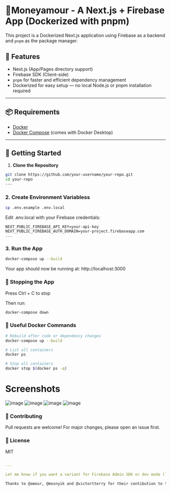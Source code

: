 ﻿

# 🚀Moneyamour - A Next.js + Firebase App (Dockerized with pnpm)

This project is a Dockerized Next.js application using Firebase as a backend and `pnpm` as the package manager.

## 🧰 Features

- Next.js (App/Pages directory support)
- Firebase SDK (Client-side)
- `pnpm` for faster and efficient dependency management
- Dockerized for easy setup — no local Node.js or pnpm installation required

---

## 📦 Requirements

- [Docker](https://www.docker.com/get-started)
- [Docker Compose](https://docs.docker.com/compose/) (comes with Docker Desktop)

---

## 🚀 Getting Started

1. **Clone the Repository**

```bash
git clone https://github.com/your-username/your-repo.git
cd your-repo
---
```
### **2. Create Environment Variabless**
```bash
cp .env.example .env.local
```
Edit .env.local with your Firebase credentials:
```env
NEXT_PUBLIC_FIREBASE_API_KEY=your-api-key
NEXT_PUBLIC_FIREBASE_AUTH_DOMAIN=your-project.firebaseapp.com
...
```
### **3. Run the App**
```bash
docker-compose up --build
```
Your app should now be running at: http://localhost:3000

### **🛑 Stopping the App**
Press Ctrl + C to stop

Then run:
```bash 
docker-compose down
```
### **🐳 Useful Docker Commands**
```bash 
# Rebuild after code or dependency changes
docker-compose up --build

# List all containers
docker ps

# Stop all containers
docker stop $(docker ps -q)
```
# Screenshots 
![image](https://github.com/user-attachments/assets/35ee375f-2bae-4945-b828-f1d5894d9d4f)
![image](https://github.com/user-attachments/assets/081227d0-9aff-4f88-b743-f4278faa80e1)
![image](https://github.com/user-attachments/assets/5f0905b4-e0e7-4f59-833d-8c392c9b4cec)
![image](https://github.com/user-attachments/assets/4cccbe0d-4d8e-4a2a-8cd7-fa84b05e8207)




### **🤝 Contributing**
Pull requests are welcome! For major changes, please open an issue first. 

### **📝 License**
MIT 
```yaml

---

Let me know if you want a variant for Firebase Admin SDK or dev mode (`pnpm dev` instead of `pnpm start`).
```

```bash 
Thanks to @amour, @mosnyik and @victortterry for their contibution to this project 
```
